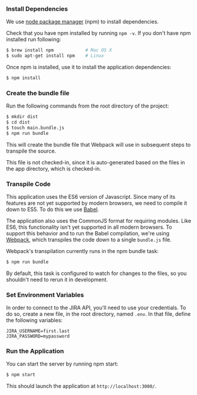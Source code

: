 ### Install Dependencies
We use [node package manager][npm] (npm) to install dependencies.

Check that you have npm installed by running `npm -v`. If you don't have npm
installed run following:

``` sh
$ brew install npm            # Mac OS X
$ sudo apt-get install npm    # Linux
```

Once npm is installed, use it to install the application dependencies:

```sh
$ npm install
```

### Create the bundle file
Run the following commands from the root directory of the project:
```sh
$ mkdir dist
$ cd dist
$ touch main.bundle.js
$ npm run bundle
```

This will create the bundle file that Webpack will use in subsequent steps to transpile the source.

This file is not checked-in, since it is auto-generated based on the files in the app directory, which is checked-in.

### Transpile Code
This application uses the ES6 version of Javascript. Since many of its features are not yet
supported by modern browsers, we need to compile it down to ES5. To do this we use [Babel][babel].

The application also uses the CommonJS format for requiring modules. Like ES6, this functionality
isn't yet supported in all modern browsers. To support this behavior and to run the Babel
compilation, we're using [Webpack][webpack], which transpiles the code down to a single
`bundle.js` file.

Webpack's transpilation currently runs in the npm bundle task:

```sh
$ npm run bundle
```

By default, this task is configured to watch for changes to the files, so you shouldn't need to
rerun it in development.

### Set Environment Variables
In order to connect to the JIRA API, you'll need to use your credentials. To do so, create a new file, in the root directory, named `.env`. In that file, define the following variables:

```
JIRA_USERNAME=first.last
JIRA_PASSWORD=mypassword
```

### Run the Application

You can start the server by running npm start:

```sh
$ npm start
```

This should launch the application at `http://localhost:3000/`.

[babel]: https://babeljs.io/
[npm]: https://www.npmjs.org/
[webpack]: https://webpack.github.io/

